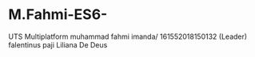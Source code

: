 # M.Fahmi-ES6-
UTS Multiplatform
muhammad fahmi imanda/ 161552018150132  (Leader)
falentinus paji
Liliana De Deus
